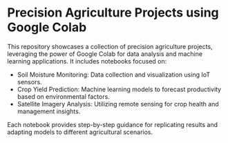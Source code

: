 # Precision Agriculture Projects using Google Colab

This repository showcases a collection of precision agriculture projects, leveraging the power of Google Colab for data analysis and machine learning applications. It includes notebooks focused on:

- Soil Moisture Monitoring: Data collection and visualization using IoT sensors.
- Crop Yield Prediction: Machine learning models to forecast productivity based on environmental factors.
- Satellite Imagery Analysis: Utilizing remote sensing for crop health and management insights.

Each notebook provides step-by-step guidance for replicating results and adapting models to different agricultural scenarios.
